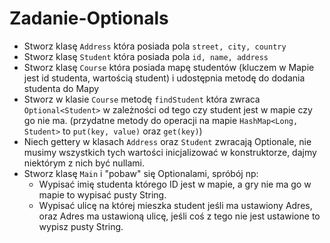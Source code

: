 # Zadanie-Optionals
- Stworz klasę `Address` która posiada pola `street, city, country`
- Stworz klasę `Student` która posiada pola `id, name, address`
- Stworz klasę `Course` która posiada mapę studentów (kluczem w Mapie jest id studenta, wartością student) i udostępnia metodę do dodania studenta do Mapy
- Stworz w klasie `Course` metodę `findStudent` która zwraca `Optional<Student>` w zależności od tego czy student jest w mapie czy go nie ma. (przydatne metody do operacji na mapie `HashMap<Long, Student>` to `put(key, value)` oraz `get(key)`)
- Niech gettery w klasach `Address` oraz `Student` zwracają Optionale, nie musimy wszystkich tych wartości inicjalizować w konstruktorze, dajmy niektórym z nich być nullami.
- Stworz klasę `Main` i "pobaw" się Optionalami, spróbój np:
  - Wypisać imię studenta którego ID jest w mapie, a gry nie ma go w mapie to wypisać pusty String.
  - Wypisać ulicę na której mieszka student jeśli ma ustawiony Adres, oraz Adres ma ustawioną ulicę, jeśli coś z tego nie jest ustawione to wypisz pusty String.
  